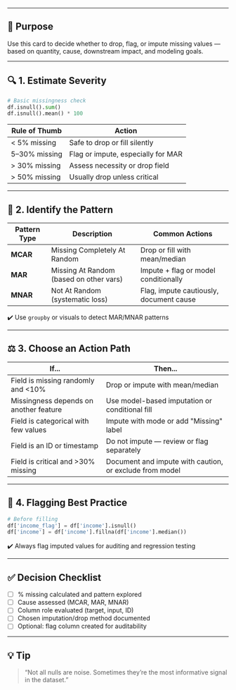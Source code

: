 ___
## 🎯 Purpose

Use this card to decide whether to drop, flag, or impute missing values — based on quantity, cause, downstream impact, and modeling goals.

---

## 🔍 1. Estimate Severity

```python
# Basic missingness check
df.isnull().sum()
df.isnull().mean() * 100
```

| Rule of Thumb | Action                             |
| ------------- | ---------------------------------- |
| < 5% missing  | Safe to drop or fill silently      |
| 5–30% missing | Flag or impute, especially for MAR |
| > 30% missing | Assess necessity or drop field     |
| > 50% missing | Usually drop unless critical       |

---

## 🔎 2. Identify the Pattern

| Pattern Type | Description                             | Common Actions                          |
| ------------ | --------------------------------------- | --------------------------------------- |
| **MCAR**     | Missing Completely At Random            | Drop or fill with mean/median           |
| **MAR**      | Missing At Random (based on other vars) | Impute + flag or model conditionally    |
| **MNAR**     | Not At Random (systematic loss)         | Flag, impute cautiously, document cause |

✔️ Use `groupby` or visuals to detect MAR/MNAR patterns

---

## ⚖️ 3. Choose an Action Path

| If...                                  | Then...                                                 |
| -------------------------------------- | ------------------------------------------------------- |
| Field is missing randomly and <10%     | Drop or impute with mean/median                         |
| Missingness depends on another feature | Use model-based imputation or conditional fill          |
| Field is categorical with few values   | Impute with mode or add "Missing" label                 |
| Field is an ID or timestamp            | Do not impute — review or flag separately               |
| Field is critical and >30% missing     | Document and impute with caution, or exclude from model |

---

## 🧪 4. Flagging Best Practice

```python
# Before filling
df['income_flag'] = df['income'].isnull()
df['income'] = df['income'].fillna(df['income'].median())
```

✔️ Always flag imputed values for auditing and regression testing

---

## ✅ Decision Checklist

* [ ] % missing calculated and pattern explored
* [ ] Cause assessed (MCAR, MAR, MNAR)
* [ ] Column role evaluated (target, input, ID)
* [ ] Chosen imputation/drop method documented
* [ ] Optional: flag column created for auditability

---

## 💡 Tip

> “Not all nulls are noise. Sometimes they’re the most informative signal in the dataset.”
